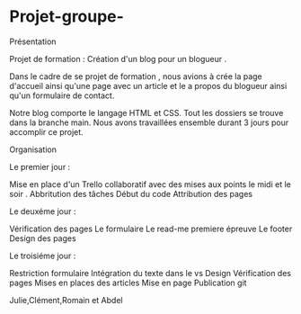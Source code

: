 # Projet-groupe-

Présentation

Projet de formation : Création d'un blog pour un blogueur .

Dans le cadre de se projet de formation , nous avions à crée la page d'accueil ainsi qu'une page avec un article et le a propos du blogueur ainsi qu'un formulaire de contact.

Notre blog comporte le langage HTML et CSS. Tout les dossiers se trouve dans la branche main. Nous avons travaillées ensemble durant 3 jours pour accomplir ce projet.

Organisation

Le premier jour :

Mise en place d'un Trello collaboratif avec des mises aux points le midi et le soir .
Abbritution des tâches
Début du code
Attribution des pages

Le deuxéme jour :

Vérification des pages
Le formulaire
Le read-me premiere épreuve
Le footer
Design des pages

Le troisiéme jour :

Restriction formulaire
Intégration du texte dans le vs
Design
Vérification des pages
Mises en places des articles
Mise en page 
Publication git 


Julie,Clément,Romain et Abdel
